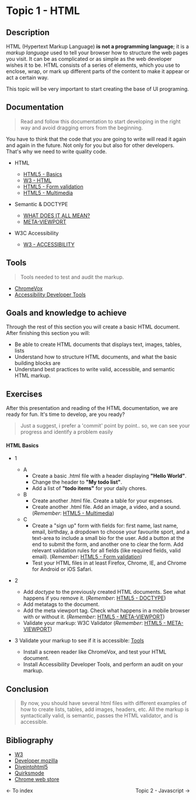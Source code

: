 # Topic 1 - HTML

## Description

HTML (Hypertext Markup Language) **is not a programming language**; it is a *markup language* used to tell your browser how to structure the web pages you visit.
It can be as complicated or as simple as the web developer wishes it to be. HTML consists of a series of elements, which you use to enclose, wrap, or mark up different parts of the content to make it appear or act a certain way.


This topic will be very important to start creating the base of UI programing.

## Documentation

> Read and follow this documentation to start developing in the right way and avoid dragging errors from the beginning.

You have to think that the code that you are going to write will read it again and again in the future. Not only for you but also for other developers. That's why we need to write quality code.

- HTML
  - [HTML5 - Basics](https://developer.mozilla.org/en-US/docs/Web/HTML)
  - [W3 - HTML](https://www.w3.org/standards/webdesign/htmlcss.html)
  - [HTML5 - Form validation](https://developer.mozilla.org/en-US/docs/Learn/HTML/Forms/Form_validation)
  - [HTML5 - Multimedia](https://developer.mozilla.org/en-US/docs/Learn/HTML/Multimedia_and_embedding)

- Semantic & DOCTYPE
  - [WHAT DOES IT ALL MEAN?](https://diveintohtml5.info/semantics.html)
  - [META-VIEWPORT](https://www.quirksmode.org/mobile/metaviewport/)

- W3C Accessibility
  - [W3 - ACCESSIBILITY](https://www.w3.org/standards/webdesign/accessibility)

## Tools

> Tools needed to test and audit the markup.

- [ChromeVox](https://chrome.google.com/webstore/detail/chromevox/kgejglhpjiefppelpmljglcjbhoiplfn?hl=en)
- [Accessibility Developer Tools](https://chrome.google.com/webstore/detail/accessibility-developer-t/fpkknkljclfencbdbgkenhalefipecmb?hl=en)


## Goals and knowledge to achieve

Through the rest of this section you will create a basic HTML document. After finishing this section you will:

- Be able to create HTML documents that displays text, images, tables, lists
- Understand how to structure HTML documents, and what the basic building blocks are
- Understand best practices to write valid, accessible, and semantic HTML markup.

## Exercises

After this presentation and reading of the HTML documentation, we are ready for fun. It's time to develop, are you ready?

> Just a suggest, i prefer a 'commit' point by point.. so, we can see your progress and identify a problem easily

#### HTML Basics

- 1
  - A
    - Create a basic .html file with a header displaying **"Hello World"**.
    - Change the header to **"My todo list"**.
    - Add a list of **"todo items"** for your daily chores.
  - B
    - Create another .html file. Create a table for your expenses.
    - Create another .html file. Add an image, a video, and a sound. (*Remember*: [HTML5 - Multimedia](https://developer.mozilla.org/en-US/docs/Learn/HTML/Multimedia_and_embedding))
  - C
    - Create a "sign up" form with fields for: first name, last name, email, birthday, a dropdown to choose your favourite sport, and a text-area to include a small bio for the user. Add a button at the end to submit the form, and another one to clear the form. Add relevant validation rules for all fields (like required fields, valid email). (*Remember*: [HTML5 - Form validation](https://developer.mozilla.org/en-US/docs/Learn/HTML/Forms/Form_validation))
    - Test your HTML files in at least Firefox, Chrome, IE, and Chrome for Android or iOS Safari.

- 2
  - Add *doctype* to the previously created HTML documents. See what happens if you remove it. (*Remember*: [HTML5 - DOCTYPE](https://diveintohtml5.info/semantics.html))
  - Add metatags to the document.
  - Add the meta viewport tag. Check what happens in a mobile browser with or without it. (*Remember*: [HTML5 - META-VIEWPORT](https://www.quirksmode.org/mobile/metaviewport/))
  - Validate your markup: W3C Validator (*Remember*: [HTML5 - META-VIEWPORT](http://validator.w3.org/))

- 3 Validate your markup to see if it is accessible: [Tools](./topic1.md#tools.md)
  - Install a screen reader like ChromeVox, and test your HTML document.
  - Install Accessibility Developer Tools, and perform an audit on your markup.

## Conclusion

> By now, you should have several html files with different examples of how to create lists, tables, add images, headers, etc. All the markup is syntactically valid, is semantic, passes the HTML validator, and is accessible.


## Bibliography

  - [W3](https://www.w3schools.com/)
  - [Developer mozilla](https://developer.mozilla.org/)
  - [Diveintohtml5](https://diveintohtml5.info/)
  - [Quirksmode](https://www.quirksmode.org/)
  - [Chrome web store](https://chrome.google.com/webstore/)

<p class="flex space-between">
  <a src="../README.md"><- To index</a>
  <a src="./topic1.md">Topic 2 - Javascript -></a>
</p>

<style>
.flex {
  display: flex;
}
.space-between {
  justify-content: space-between;
}
</style>